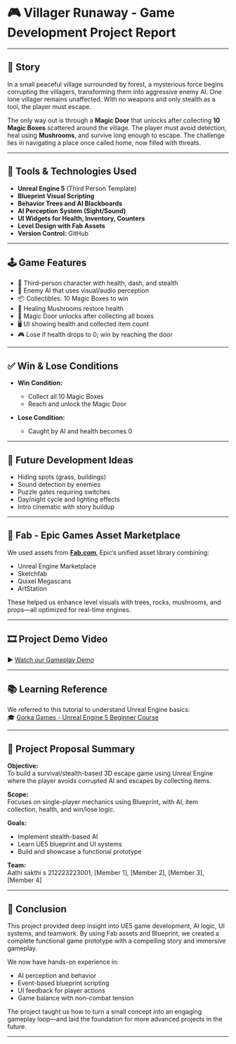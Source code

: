 # 🎮 Villager Runaway - Game Development Project Report

---

## 📖 Story

In a small peaceful village surrounded by forest, a mysterious force begins corrupting the villagers, transforming them into aggressive enemy AI. One lone villager remains unaffected. With no weapons and only stealth as a tool, the player must escape.

The only way out is through a **Magic Door** that unlocks after collecting **10 Magic Boxes** scattered around the village. The player must avoid detection, heal using **Mushrooms**, and survive long enough to escape. The challenge lies in navigating a place once called home, now filled with threats.

---

## 🧰 Tools & Technologies Used

- **Unreal Engine 5** (Third Person Template)  
- **Blueprint Visual Scripting**  
- **Behavior Trees and AI Blackboards**  
- **AI Perception System (Sight/Sound)**  
- **UI Widgets for Health, Inventory, Counters**  
- **Level Design with Fab Assets**  
- **Version Control:** GitHub

---

## 🕹️ Game Features

- 👤 Third-person character with health, dash, and stealth  
- 🧠 Enemy AI that uses visual/audio perception  
- 📦 Collectibles: 10 Magic Boxes to win  
- 🍄 Healing Mushrooms restore health  
- 🚪 Magic Door unlocks after collecting all boxes  
- 🖥️ UI showing health and collected item count  
- 🎮 Lose if health drops to 0; win by reaching the door

---

## ✅ Win & Lose Conditions

- **Win Condition:**  
  - Collect all 10 Magic Boxes  
  - Reach and unlock the Magic Door

- **Lose Condition:**  
  - Caught by AI and health becomes 0

---

## 🌟 Future Development Ideas

- Hiding spots (grass, buildings)  
- Sound detection by enemies  
- Puzzle gates requiring switches  
- Day/night cycle and lighting effects  
- Intro cinematic with story buildup

---

## 🧩 Fab - Epic Games Asset Marketplace

We used assets from **[Fab.com](https://www.fab.com/)**, Epic’s unified asset library combining:
- Unreal Engine Marketplace  
- Sketchfab  
- Quixel Megascans  
- ArtStation  

These helped us enhance level visuals with trees, rocks, mushrooms, and props—all optimized for real-time engines.

---

## 🎞️ Project Demo Video

▶️ [Watch our Gameplay Demo](https://www.youtube.com/watch?v=your-video-id)

---

## 📚 Learning Reference

We referred to this tutorial to understand Unreal Engine basics:  
🎓 [Gorka Games - Unreal Engine 5 Beginner Course](https://www.youtube.com/watch?v=Y_0L1uGJZPQ)

---

## 📝 Project Proposal Summary

**Objective:**  
To build a survival/stealth-based 3D escape game using Unreal Engine where the player avoids corrupted AI and escapes by collecting items.

**Scope:**  
Focuses on single-player mechanics using Blueprint, with AI, item collection, health, and win/lose logic.

**Goals:**  
- Implement stealth-based AI  
- Learn UE5 blueprint and UI systems  
- Build and showcase a functional prototype

**Team:**  
Aathi sakthi s 212223223001, [Member 1], [Member 2], [Member 3], [Member 4]

---

## 📌 Conclusion

This project provided deep insight into UE5 game development, AI logic, UI systems, and teamwork. By using Fab assets and Blueprint, we created a complete functional game prototype with a compelling story and immersive gameplay.

We now have hands-on experience in:
- AI perception and behavior
- Event-based blueprint scripting
- UI feedback for player actions
- Game balance with non-combat tension

The project taught us how to turn a small concept into an engaging gameplay loop—and laid the foundation for more advanced projects in the future.

---
